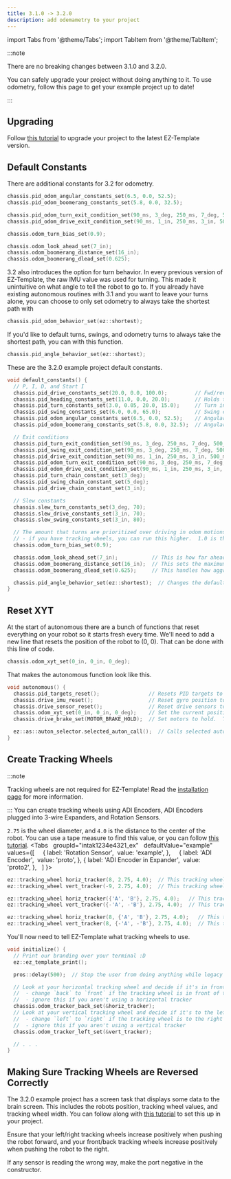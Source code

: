 ```yaml
---
title: 3.1.0 -> 3.2.0
description: add odemametry to your project 
---
```

import Tabs from '@theme/Tabs';
import TabItem from '@theme/TabItem';

:::note

There are no breaking changes between 3.1.0 and 3.2.0.  

You can safely upgrade your project without doing anything to it.  To use odometry, follow this page to get your example project up to date!

:::

## Upgrading
Follow [this tutorial](/tutorials/upgrading) to upgrade your project to the latest EZ-Template version.  


## Default Constants
There are additional constants for 3.2 for odometry.  
```cpp
chassis.pid_odom_angular_constants_set(6.5, 0.0, 52.5);
chassis.pid_odom_boomerang_constants_set(5.8, 0.0, 32.5);

chassis.pid_odom_turn_exit_condition_set(90_ms, 3_deg, 250_ms, 7_deg, 500_ms, 750_ms);
chassis.pid_odom_drive_exit_condition_set(90_ms, 1_in, 250_ms, 3_in, 500_ms, 750_ms);

chassis.odom_turn_bias_set(0.9);

chassis.odom_look_ahead_set(7_in);
chassis.odom_boomerang_distance_set(16_in);
chassis.odom_boomerang_dlead_set(0.625);
```

3.2 also introduces the option for turn behavior.  In every previous version of EZ-Template, the raw IMU value was used for turning.  This made it unintuitive on what angle to tell the robot to go to.  If you already have existing autonomous routines with 3.1 and you want to leave your turns alone, you can choose to only set odometry to always take the shortest path with
```cpp
chassis.pid_odom_behavior_set(ez::shortest);
```

If you'd like to default turns, swings, and odometry turns to always take the shortest path, you can with this function. 
```cpp
chassis.pid_angle_behavior_set(ez::shortest);
```

These are the 3.2.0 example project default constants.  
```cpp
void default_constants() {
  // P, I, D, and Start I
  chassis.pid_drive_constants_set(20.0, 0.0, 100.0);         // Fwd/rev constants, used for odom and non odom motions
  chassis.pid_heading_constants_set(11.0, 0.0, 20.0);        // Holds the robot straight while going forward without odom
  chassis.pid_turn_constants_set(3.0, 0.05, 20.0, 15.0);     // Turn in place constants
  chassis.pid_swing_constants_set(6.0, 0.0, 65.0);           // Swing constants
  chassis.pid_odom_angular_constants_set(6.5, 0.0, 52.5);    // Angular control for odom motions
  chassis.pid_odom_boomerang_constants_set(5.8, 0.0, 32.5);  // Angular control for boomerang motions

  // Exit conditions
  chassis.pid_turn_exit_condition_set(90_ms, 3_deg, 250_ms, 7_deg, 500_ms, 500_ms);
  chassis.pid_swing_exit_condition_set(90_ms, 3_deg, 250_ms, 7_deg, 500_ms, 500_ms);
  chassis.pid_drive_exit_condition_set(90_ms, 1_in, 250_ms, 3_in, 500_ms, 500_ms);
  chassis.pid_odom_turn_exit_condition_set(90_ms, 3_deg, 250_ms, 7_deg, 500_ms, 750_ms);
  chassis.pid_odom_drive_exit_condition_set(90_ms, 1_in, 250_ms, 3_in, 500_ms, 750_ms);
  chassis.pid_turn_chain_constant_set(3_deg);
  chassis.pid_swing_chain_constant_set(5_deg);
  chassis.pid_drive_chain_constant_set(3_in);

  // Slew constants
  chassis.slew_turn_constants_set(3_deg, 70);
  chassis.slew_drive_constants_set(3_in, 70);
  chassis.slew_swing_constants_set(3_in, 80);

  // The amount that turns are prioritized over driving in odom motions
  // - if you have tracking wheels, you can run this higher.  1.0 is the max
  chassis.odom_turn_bias_set(0.9);

  chassis.odom_look_ahead_set(7_in);           // This is how far ahead in the path the robot looks at
  chassis.odom_boomerang_distance_set(16_in);  // This sets the maximum distance away from target that the carrot point can be
  chassis.odom_boomerang_dlead_set(0.625);     // This handles how aggressive the end of boomerang motions are

  chassis.pid_angle_behavior_set(ez::shortest);  // Changes the default behavior for turning, this defaults it to the shortest path there
}
```


## Reset XYT
At the start of autonomous there are a bunch of functions that reset everything on your robot so it starts fresh every time.  We'll need to add a new line that resets the position of the robot to (0, 0).  That can be done with this line of code.  
```cpp
chassis.odom_xyt_set(0_in, 0_in, 0_deg);
```

That makes the autonomous function look like this.
```cpp
void autonomous() {
  chassis.pid_targets_reset();                // Resets PID targets to 0
  chassis.drive_imu_reset();                  // Reset gyro position to 0
  chassis.drive_sensor_reset();               // Reset drive sensors to 0
  chassis.odom_xyt_set(0_in, 0_in, 0_deg);    // Set the current position, you can start at a specific position with this
  chassis.drive_brake_set(MOTOR_BRAKE_HOLD);  // Set motors to hold.  This helps autonomous consistency

  ez::as::auton_selector.selected_auton_call();  // Calls selected auton from autonomous selector
}
```


## Create Tracking Wheels
:::note

Tracking wheels are not required for EZ-Template!  Read the [installation page](/tutorials/installation) for more information.   

:::
You can create tracking wheels using ADI Encoders, ADI Encoders plugged into 3-wire Expanders, and Rotation Sensors.

`2.75`  is the wheel diameter, and `4.0` is the distance to the center of the robot.  You can use a tape measure to find this value, or you can follow [this tutorial](/tutorials/tuning_tracking_wheel_width).
<Tabs
  groupId="intak1234e4321_ex"
  defaultValue="example"
  values={[
    { label: 'Rotation Sensor',  value: 'example', },
    { label: 'ADI Encoder',  value: 'proto', },
{ label: 'ADI Encoder in Expander',  value: 'proto2', },
  ]
}>

<TabItem value="example">

```cpp
ez::tracking_wheel horiz_tracker(8, 2.75, 4.0);  // This tracking wheel is perpendicular to the drive wheels
ez::tracking_wheel vert_tracker(-9, 2.75, 4.0);  // This tracking wheel is parallel to the drive wheels
```
</TabItem>


<TabItem value="proto">

```cpp
ez::tracking_wheel horiz_tracker({'A', 'B'}, 2.75, 4.0);   // This tracking wheel is perpendicular to the drive wheels
ez::tracking_wheel vert_tracker({-'A', -'B'}, 2.75, 4.0);  // This tracking wheel is parallel to the drive wheels
```
</TabItem>

<TabItem value="proto2">

```cpp
ez::tracking_wheel horiz_tracker(8, {'A', 'B'}, 2.75, 4.0);   // This tracking wheel is perpendicular to the drive wheels
ez::tracking_wheel vert_tracker(8, {-'A', -'B'}, 2.75, 4.0);  // This tracking wheel is parallel to the drive wheels
```
</TabItem>
</Tabs>


You'll now need to tell EZ-Template what tracking wheels to use.  
```cpp
void initialize() {
  // Print our branding over your terminal :D
  ez::ez_template_print();

  pros::delay(500);  // Stop the user from doing anything while legacy ports configure

  // Look at your horizontal tracking wheel and decide if it's in front of the midline of your robot or behind it
  //  - change `back` to `front` if the tracking wheel is in front of the midline
  //  - ignore this if you aren't using a horizontal tracker
  chassis.odom_tracker_back_set(&horiz_tracker);
  // Look at your vertical tracking wheel and decide if it's to the left or right of the center of the robot
  //  - change `left` to `right` if the tracking wheel is to the right of the centerline
  //  - ignore this if you aren't using a vertical tracker
  chassis.odom_tracker_left_set(&vert_tracker);

  // . . .
}
```

## Making Sure Tracking Wheels are Reversed Correctly
The 3.2.0 example project has a screen task that displays some data to the brain screen.  This includes the robots position, tracking wheel values, and tracking wheel width.  You can follow along with [this tutorial](/tutorials/blank_pages) to set this up in your project.  

Ensure that your left/right tracking wheels increase positively when pushing the robot forward, and your front/back tracking wheels increase positively when pushing the robot to the right.  

If any sensor is reading the wrong way, make the port negative in the constructor. 
